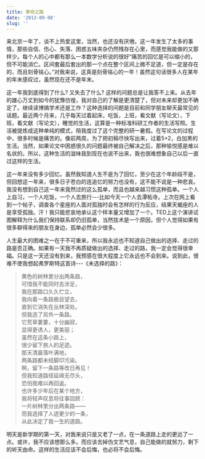 ```yaml
---
title: 革命之路
date: '2013-09-08'
slug: ''
---
```


来北京一年了，谈不上热爱这里，当然，也还没有厌倦。这一年发生了太多的事情，那些自信、伤心、失落、困惑五味夹杂仍然残存在心里，而感觉我能做的又那样少。每个人的心中都有那么一本数学分析说的很好“痛苦的回忆是可以缩小的，但不可能消亡。区间套最后套出的那一个点在整个区间上微不足道，但一定是存在的，而且刻骨铭心。”对我来说，这真是刻骨铭心的一年！虽然这句话很多人在某年的年末感叹过，虽然现在还不是年末。

这一年我到底得到了什么? 又失去了什么? 这样的问题总是让我答不上来。从去年的雄心万丈到如今的犹豫彷徨，我对自己的了解是更清楚了，但对未来却更加不确定了。继续读博搞学术还是工作？这种选择的问题是目前和同学朋友聊天最常见的话题。最近两个月来，几乎每天过着起床，吃饭，上班，看文献（写论文），下班，看文献（写论文），睡觉的生活，这算是一种标准科研工作者的生活写照。生活被提炼成这种单纯的模式，陪我度过了这个完整的研一暑假。在写论文的过程中，很多时候是痛苦的。像前两周，为了把初稿尽快写出来，过着5+2，白加黑的生活。当然，如果论文中困惑很久的问题最终被自己解决之后，那种愉悦感是难以名状的。所以，这种生活的滋味我到现在也说不出来，我也很难想象自己以后一直过这样的生活。
    
这一年来没有多少回忆。虽然我知道人生不是为了回忆，至少在这个年龄段不是，但回想这一年来，很多日子苍白的连追忆的努力也没有，这不能不说是一种悲哀。我没有想到自己这一年来竟然过的这么孤单，而且也越来越习惯这种孤单。一个人上自习，一个人吃饭，一个人去旅行---比如今天一个人去潭柘寺。上次在网上看到一个帖子，调查各个星座的人面对孤独时会有怎样的行为反应，结果天蝎座的人是享受孤独。汗！我只能悲哀地承认这个样本量又增加了一个。TED上这个演讲试图解释为什么我们保持联系却仍旧孤单，当然技术是一个原因，但个人觉得如果有很多聊得来的朋友在身边，孤单必然会少很多。

人生最大的困难之一在于不可重来，所以我永远也不知道自己做出的选择、走过的路是否正确。如果有一天我不再质疑做出的选择、走过的路，我一定会觉得很幸福。只是这一天还没有到来，我预感在很大程度上它永远也不会到来。说到此，很难不使我想起弗罗斯特这首诗---《未选择的路》： 

> 黄色的树林里分出两条路，<br>
可惜我不能同时去涉足，<br>
我在那路口久久伫立，<br>
我向着一条路极目望去，<br>
直到它消失在丛林深处。<br>
但我选了另外一条路。<br>
它荒草萋萋，十分幽寂，<br>
显得更诱人，更美丽；<br>
虽然在这条小路上，<br>
很少留下旅人的足迹。<br>
那天清晨落叶满地，<br>
两条路都未经脚印污染。<br>
啊，留下一条路等改日再见！<br>
但我知道路径延绵无尽头，<br>
恐怕我难以再回返。<br>
也许多少年后在某个地方，<br>
我将轻声叹息将往事回顾：<br>
一片树林里分出两条路—— <br>
而我选择了人迹更少的一条，<br>
从此决定了我一生的道路。

明天是新学期的第一天，对我来说只是又老了一点，在一条道路上走的更远了一点。或许，我不应该想那么多。而应该去掉伪文艺气息，自己能做的就努力，剩下的听天由命。这样的生活应该不会后悔，也必将不会后悔。
